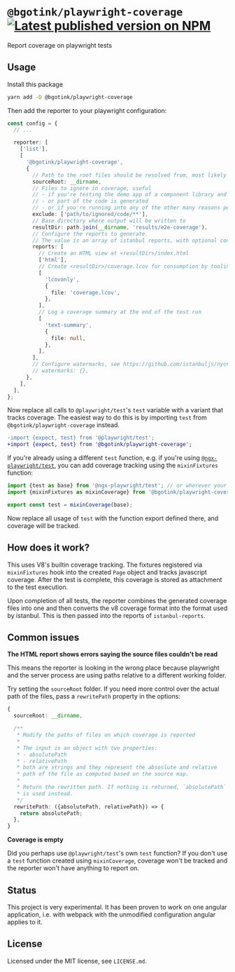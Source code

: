 # `@bgotink/playwright-coverage` [![Latest published version on NPM](https://img.shields.io/npm/v/@bgotink/playwright-coverage)](https://npm.im/@bgotink/playwright-coverage)

Report coverage on playwright tests

## Usage

Install this package

```bash
yarn add -D @bgotink/playwright-coverage
```

Then add the reporter to your playwright configuration:

```ts
const config = {
  // ...

  reporter: [
    ['list'],
    [
      '@bgotink/playwright-coverage',
      {
        // Path to the root files should be resolved from, most likely your repository root
        sourceRoot: __dirname,
        // Files to ignore in coverage, useful
        // - if you're testing the demo app of a component library and want to exclude the demo sources
        // - or part of the code is generated
        // - or if you're running into any of the other many reasons people have for excluding files
        exclude: ['path/to/ignored/code/**'],
        // Base directory where output will be written to
        resultDir: path.join(__dirname, 'results/e2e-coverage'),
        // Configure the reports to generate.
        // The value is an array of istanbul reports, with optional configuration attached.
        reports: [
          // Create an HTML view at <resultDir>/index.html
          ['html'],
          // Create <resultDir>/coverage.lcov for consumption by tooling
          [
            'lcovonly',
            {
              file: 'coverage.lcov',
            },
          ],
          // Log a coverage summary at the end of the test run
          [
            'text-summary',
            {
              file: null,
            },
          ],
        ],
        // Configure watermarks, see https://github.com/istanbuljs/nyc#high-and-low-watermarks
        // watermarks: {},
      },
    ],
  ],
};
```

Now replace all calls to `@playwright/test`'s `test` variable with a variant that tracks coverage.
The easiest way to do this is by importing `test` from `@bgotink/playwright-coverage` instead.

```diff
-import {expect, test} from '@playwright/test';
+import {expect, test} from '@bgotink/playwright-coverage';
```

If you're already using a different `test` function, e.g. if you're using [`@ngx-playwright/test`](https://github.com/bgotink/ngx-playwright), you can add coverage tracking using the `mixinFixtures` function:

```ts
import {test as base} from '@ngx-playwright/test'; // or wherever your test function comes from
import {mixinFixtures as mixinCoverage} from '@bgotink/playwright-coverage';

export const test = mixinCoverage(base);
```

Now replace all usage of `test` with the function export defined there, and coverage will be tracked.

## How does it work?

This uses V8's builtin coverage tracking. The fixtures registered via `mixinFixtures` hook into the created `Page` object and tracks javascript coverage. After the test is complete, this coverage is stored as attachment to the test execution.

Upon completion of all tests, the reporter combines the generated coverage files into one and then converts the v8 coverage format into the format used by istanbul. This is then passed into the reports of `istanbul-reports`.

## Common issues

**The HTML report shows errors saying the source files couldn't be read**

This means the reporter is looking in the wrong place because playwright and the server process are using paths relative to a different working folder.

Try setting the `sourceRoot` folder. If you need more control over the actual path of the files, pass a `rewritePath` property in the options:

```ts
{
  sourceRoot: __dirname,

  /**
   * Modify the paths of files on which coverage is reported
   *
   * The input is an object with two properties:
   * - absolutePath
   * - relativePath
   * both are strings and they represent the absoslute and relative
   * path of the file as computed based on the source map.
   *
   * Return the rewritten path. If nothing is returned, `absolutePath`
   * is used instead.
   */
  rewritePath: ({absolutePath, relativePath}) => {
    return absolutePath;
  },
}
```

**Coverage is empty**

Did you perhaps use `@playwright/test`'s own `test` function?
If you don't use a `test` function created using `mixinCoverage`, coverage won't be tracked and the reporter won't have anything to report on.

## Status

This project is very experimental. It has been proven to work on one angular application, i.e. with webpack with the unmodified configuration angular applies to it.

## License

Licensed under the MIT license, see `LICENSE.md`.
